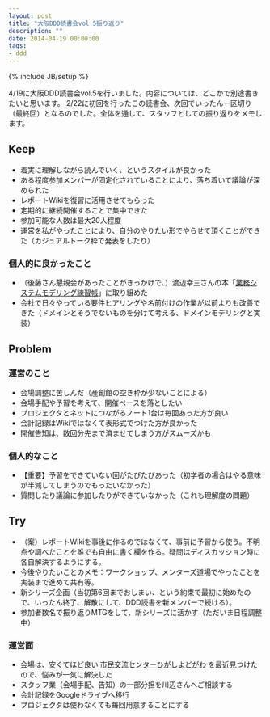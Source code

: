 ```yaml
---
layout: post
title: "大阪DDD読書会vol.5振り返り"
description: ""
date: 2014-04-19 00:00:00
tags:
- ddd
---
```

{% include JB/setup %}

4/19に大阪DDD読書会vol.5を行いました。内容については、どこかで別途書きたいと思います。
2/22に初回を行ったこの読書会、次回でいったん一区切り（最終回）となるのでした。全体を通して、スタッフとしての振り返りをメモします。

## Keep

- 着実に理解しながら読んでいく、というスタイルが良かった
- ある程度参加メンバーが固定化されていることにより、落ち着いて議論が深められた
- レポートWikiを復習に活用させてもらった
- 定期的に継続開催することで集中できた
- 参加可能な人数は最大20人程度
- 運営を私がやったことにより、自分のやりたい形でやらせて頂くことができた（カジュアルトーク枠で発表をしたり）

### 個人的に良かったこと

- （後藤さん懇親会があったことがきっかけで、）渡辺幸三さんの本「[業務システムモデリング練習帳](http://www.amazon.co.jp/%E6%A5%AD%E5%8B%99%E3%82%B7%E3%82%B9%E3%83%86%E3%83%A0%E3%83%A2%E3%83%87%E3%83%AA%E3%83%B3%E3%82%B0%E7%B7%B4%E7%BF%92%E5%B8%B3-%E6%A5%AD%E5%8B%99%E3%82%B7%E3%82%B9%E3%83%86%E3%83%A0%E3%82%92%E5%8A%B9%E6%9E%9C%E7%9A%84%E3%81%AB%E8%A8%AD%E8%A8%88%E3%81%99%E3%82%8B%E3%81%9F%E3%82%81%E3%81%AE%E7%B2%BE%E9%81%B845%E9%A1%8C-%E6%B8%A1%E8%BE%BA-%E5%B9%B8%E4%B8%89/dp/4822282856)」に取り組めた
- 会社で日々やっている要件ヒアリングや名前付けの作業が以前よりも改善できた（ドメインとそうでないものを分けて考える、ドメインモデリングと実装）

## Problem

### 運営のこと

- 会場調整に苦しんだ（産創館の空き枠が少ないことによる）
- 会場手配や予習を考えて、開催ペースを落としたい
- プロジェクタとネットにつながるノート1台は毎回あった方が良い
- 会計記録はWikiではなくて表形式でつけた方が良かった
- 開催告知は、数回分先まで済ませてしまう方がスムーズかも

### 個人的なこと

- 【重要】予習をできていない回がたびたびあった（初学者の場合はやる意味が半減してしまうのでもったいなかった）
- 質問したり議論に参加したりができていなかった（これも理解度の問題）

## Try

- （案）レポートWikiを事後に作るのではなくて、事前に予習から使う。不明点や調べたことを誰でも自由に書く欄を作る。疑問はディスカッション時に各自解決するようにする。
- 今後やりたいことのメモ：ワークショップ、メンターズ道場でやったことを実装まで進めて共有等。
- 新シリーズ企画（当初第6回までおしまい、という約束で最初に始めたので、いったん終了、解散にして、DDD読書を新メンバーで続ける）。
- 参加者数名で振り返りMTGをして、新シリーズに活かす（ただいま日程調整中）

### 運営面

- 会場は、安くてほど良い [市民交流センターひがしよどがわ](市民交流センターひがしよどがわ) を最近見つけたので、悩みが一気に解決した
- スタッフ業（会場手配、告知）の一部分担を川辺さんへご相談する
- 会計記録をGoogleドライブへ移行
- プロジェクタは使わなくても毎回用意することにする
